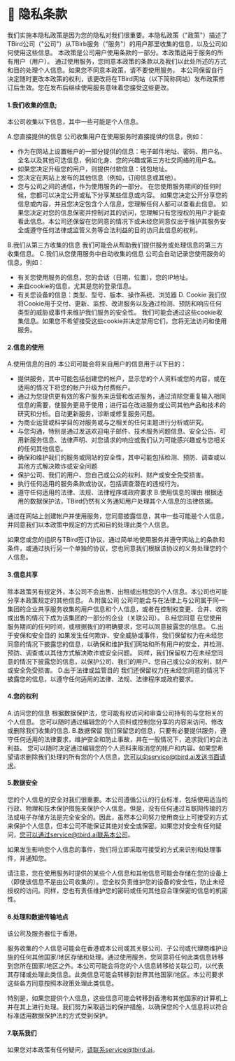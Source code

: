 # 📌 隐私条款

我们实施本隐私政策是因为您的隐私对我们很重要。本隐私政策（"政策"）描述了TBird公司（"公司"）从TBirb服务（"服务"）的用户那里收集的信息，以及公司如何使用这些信息。
本政策是公司用户使用条款的一部分。本政策适用于服务的所有用户（用户）。
通过使用服务，您同意本政策的条款以及我们以此处所述的方式和目的处理个人信息。如果您不同意本政策，请不要使用服务。
本公司保留自行决定随时更改本政策的权利，该更改将在TBird网站（以下简称网站）发布政策修订后生效。您在发布后继续使用服务意味着您接受这些更改。

#### 1.我们收集的信息;

本公司收集以下信息，其中一些可能是个人信息。

A.您直接提供的信息
公司收集用户在使用服务时直接提供的信息，例如：
- 作为在网站上设置帐户的一部分提供的信息：电子邮件地址、密码、用户名、全名以及其他可选信息，例如化身、您的兴趣或第三方社交网络的用户名。
- 如果您决定升级您的用户，则提供付款信息：钱包地址。
- 您决定在网站上发布的其他信息（例如，订阅信息或其他）。
- 您与公司之间的通信，作为使用服务的一部分。
在您使用服务期间的任何时候，您都可以决定公开或私下分享某些信息或内容。
如果您决定公开分享您的信息或内容，并且您决定包含个人信息，您理解任何人都可以查看此信息。
如果您决定对您的信息保密并控制对其的访问，您理解只有您授权的用户才能查看此信息。本公司还保留在您同意的情况下或未经您同意仅出于维护其服务安全或遵守任何法律或监管义务等合法利益的目的访问此信息的权利。

B.我们从第三方收集的信息
我们可能会从帮助我们提供服务或处理信息的第三方收集信息。
C.我们从您使用服务中自动收集的信息
公司会自动记录您使用服务的信息，例如：
- 有关您使用服务的信息，您的会话（日期，位置），您的IP地址。
- 来自cookie的信息，尤其是您的登录信息。
- 有关您设备的信息：类型、型号、版本、操作系统、浏览器
D. Cookie 
我们仅将Cookie用于交付、更新、监控、改进服务以及通过检测、预防和响应任何类型的威胁或事件来维护我们服务的安全性。
我们可能会通过这些cookie收集信息。如果您不希望接受这些cookie并决定禁用它们，您将无法访问和使用服务。

#### 2.信息的使用
A.使用信息的目的
本公司可能会将来自用户的信息用于以下目的：
- 提供服务，其中可能包括创建您的帐户，显示您的个人资料或您的内容，或在适用的情况下将您的帐户升级为付费帐户。
- 通过为您提供更有效的客户服务来运营和改进服务，通过消除您重复输入相同信息的需要，使服务更易于使用；进行旨在改进服务或公司其他产品和技术的研究和分析。自动更新服务，诊断或修复服务问题。
- 为商业运营或科学目的对服务或与之相关的任何主题进行分析或研究。
- 与您沟通，特别是通过发送欢迎电子邮件、技术服务问题信息、安全公告、可用新服务信息、法律声明、对您请求的响应或我们认为可能感兴趣或与您相关的任何其他信息。
- 确保和维护我们的服务或网站的安全性，其中可能包括检测、预防、调查或以其他方式解决欺诈或安全问题
- 保护公司、我们的用户、您自己或公众的权利、财产或安全免受损害。
- 执行任何适用的服务条款或协议，包括调查潜在的违规行为。
- 遵守任何适用的法律、法规、法律程序或政府要求
B.使用信息的理由
根据适用的数据保护法，TBird仍然有义务通知用户处理其个人信息的法律依据。

通过在网站上创建帐户并使用服务，您同意披露信息，其中一些可能是个人信息，并同意我们以本政策中规定的方式和目的处理此类个人信息。

如果您或您的组织与TBird签订协议，通过简单地使用服务并遵守网站上的条款和条件，或通过执行另一个单独的协议，您也同意我们根据该协议的义务处理您的个人信息。
#### 3.信息共享
除本政策另有规定外，本公司不会出售、出租或出租您的个人信息。本公司也可能分享本政策规定的其他信息。
A.附属公司
公司可能会与在法律上与公司属于同一集团的企业共享服务收集的用户信息和个人信息，或者在控制权变更、合并、收购或出售的情况下成为该集团的一部分的企业（关联公司）。
B.经您同意
在您使用服务期间的任何时间，或根据我们的明确要求，您可以同意披露您的信息。
C.出于安保和安全目的
如果发生任何欺诈、安全威胁或事件，我们保留权力在未经您同意的情况下披露您的信息，以确保和维护我们网站和所有用户的安全，并检测、预防、调查或以其他方式解决欺诈或安全问题。
同样，我们保留权力在未经您同意的情况下披露您的信息，以保护公司、我们的用户、您自己或公众的权利、财产或安全免受损害。
D.出于法律或监管目的
我们还保留权力在未经您同意的情况下披露您的信息，以遵守任何适用的法律、法规、法律程序或政府要求。
#### 4.您的权利
A.访问您的信息
根据数据保护法，您可能有权访问和审查公司持有的与您相关的个人信息。
您可以随时通过编辑您的个人资料或控制您分享的内容来访问、修改或删除我们收集的信息.
B.数据保留
我们保留您的信息，只要有必要提供服务，遵守任何适用的法律要求，维护安全和防止事故，并在一般情况下，追求我们的合法利益。
您可以随时决定通过编辑您的个人资料来取消您的帐户和内容。如果您希望请求删除我们处理的所有您的个人信息，您可以向service@tbird.ai发送书面请求。
#### 5.数据安全
您的个人信息的安全对我们很重要。本公司遵循公认的行业标准，包括使用适当的行政、物理和技术保护措施来保护个人信息。但是，没有任何通过互联网传输的方法或电子存储方法是完全安全的。因此，虽然本公司努力使用商业上可接受的方式来保护个人信息，但本公司不能保证其绝对安全或保密。如果您对安全有任何疑问，您可以通过service@tbird.ai联系本公司。

如果发生影响您个人信息的事件，我们将立即采取可接受的方式来识别和处理事件，并通知您。

请注意，您在使用服务时提供的某些个人信息和其他信息可能会存储在您的设备上（即使该信息不是由公司收集的）。您全权负责维护您的设备的安全性，防止未经授权的访问。同样，您也有责任维护您的密码或任何其他应合理保密的信息的机密性。

#### 6.处理和数据传输地点
该公司及服务器位于香港。

服务收集的个人信息可能会在香港或本公司或其关联公司、子公司或代理商维护设施的任何其他国家/地区存储和处理。通过使用服务，您同意将任何此类信息转移到您所在国家/地区之外。本公司可能会将您的个人信息转移给关联公司，以代表其存储或处理此类信息。此类信息可能会转移到世界其他国家/地区。本公司要求这些各方同意按照本政策处理此类信息。

特别是，如果您提供个人信息，这些信息可能会转移到香港和其他国家的计算机上并在其上进行处理。我们努力采取适当的保护措施，以确保您的个人信息将以符合标准适用数据保护法的方式受到保护。

#### 7.联系我们
如果您对本政策有任何疑问，请联系service@tbird.ai。